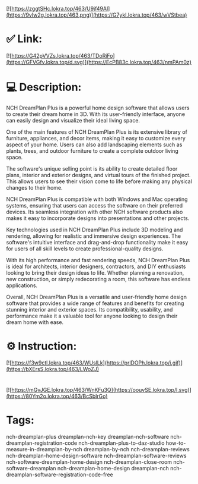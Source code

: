 [![https://zggtSHc.lokra.top/463/U9jf49Al](https://9vIw2g.lokra.top/463.png)](https://G7ykI.lokra.top/463/wVStbea)
# ✅ Link:
[![https://G42pVVZs.lokra.top/463/TDoRiFo](https://GFVGfv.lokra.top/d.svg)](https://EcPB83c.lokra.top/463/nmPAm0z)
# 💻 Description:
NCH DreamPlan Plus is a powerful home design software that allows users to create their dream home in 3D. With its user-friendly interface, anyone can easily design and visualize their ideal living space.

One of the main features of NCH DreamPlan Plus is its extensive library of furniture, appliances, and decor items, making it easy to customize every aspect of your home. Users can also add landscaping elements such as plants, trees, and outdoor furniture to create a complete outdoor living space.

The software's unique selling point is its ability to create detailed floor plans, interior and exterior designs, and virtual tours of the finished project. This allows users to see their vision come to life before making any physical changes to their home.

NCH DreamPlan Plus is compatible with both Windows and Mac operating systems, ensuring that users can access the software on their preferred devices. Its seamless integration with other NCH software products also makes it easy to incorporate designs into presentations and other projects.

Key technologies used in NCH DreamPlan Plus include 3D modeling and rendering, allowing for realistic and immersive design experiences. The software's intuitive interface and drag-and-drop functionality make it easy for users of all skill levels to create professional-quality designs.

With its high performance and fast rendering speeds, NCH DreamPlan Plus is ideal for architects, interior designers, contractors, and DIY enthusiasts looking to bring their design ideas to life. Whether planning a renovation, new construction, or simply redecorating a room, this software has endless applications.

Overall, NCH DreamPlan Plus is a versatile and user-friendly home design software that provides a wide range of features and benefits for creating stunning interior and exterior spaces. Its compatibility, usability, and performance make it a valuable tool for anyone looking to design their dream home with ease.

# ⚙️ Instruction:
[![https://f3w9ctl.lokra.top/463/WUslLk](https://prlDOPh.lokra.top/i.gif)](https://bXErsS.lokra.top/463/LWoZJ)
#
[![https://mGvJGE.lokra.top/463/WnKFu3Q](https://oouvSE.lokra.top/l.svg)](https://80Ym2o.lokra.top/463/BcSblrGo)
# Tags:
nch-dreamplan-plus dreamplan-nch-key dreamplan-nch-software nch-dreamplan-registration-code nch-dreamplan-plus-to-daz-studio how-to-measure-in-dreamplan-by-nch dreamplan-by-nch nch-dreamplan-reviews nch-dreamplan-home-design-software nch-dreamplan-software-reviews nch-software-dreamplan-home-design nch-dreamplan-close-room nch-software-dreamplan nch-dreamplan-home-design dreamplan-nch nch-dreamplan-software-registration-code-free





